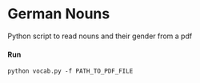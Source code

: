 # German Nouns

Python script to read nouns and their gender from a pdf

#### Run
`python vocab.py -f PATH_TO_PDF_FILE`
